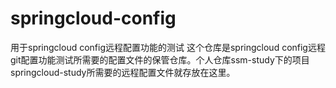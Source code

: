 # springcloud-config
用于springcloud config远程配置功能的测试
这个仓库是springcloud config远程git配置功能测试所需要的配置文件的保管仓库。个人仓库ssm-study下的项目springcloud-study所需要的远程配置文件就存放在这里。
